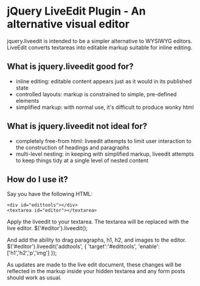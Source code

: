 jQuery LiveEdit Plugin - An alternative visual editor
=====================================================

jquery.liveedit is intended to be a simpler alternative to WYSIWYG editors. LiveEdit converts textareas into editable markup suitable for inline editing.

What is jquery.liveedit good for?
---------------------------------

- inline editing: editable content appears just as it would in its published state
- controlled layouts: markup is constrained to simple, pre-defined elements
- simplified markup: with normal use, it's difficult to produce wonky html


What is jquery.liveedit not ideal for?
--------------------------------------
- completely free-from html: liveedit attempts to limit user interaction to the construction of headings and paragraphs
- multi-level nesting: in keeping with simplified markup, liveedit attempts to keep things tidy at a single level of nested content

How do I use it?
----------------

Say you have the following HTML:

    <div id="edittools"></div>
    <textarea id="editor"></textarea>

Apply the liveedit to your textarea. The textarea will be replaced with the live editor.
    $('#editor').liveedit();
    
And add the ability to drag paragraphs, h1, h2, and images to the editor.
    $('#editor').liveedit('addtools', { 'target':'#edittools', 'enable': ['h1','h2','p','img'] });

As updates are made to the live edit document, these changes will be reflected in the markup inside your hidden textarea and any form posts should work as usual.
